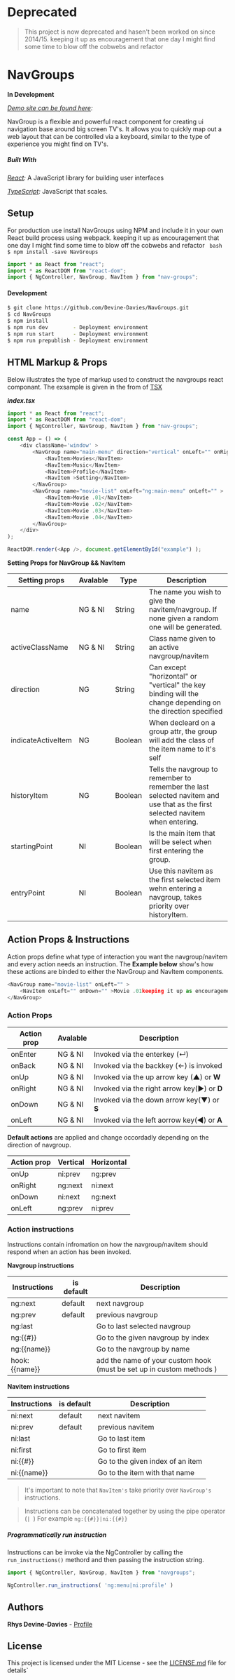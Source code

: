 # Deprecated
> This project is now deprecated and hasen't been worked on since 2014/15. keeping it up as encouragement that one day I might find some time to blow off the cobwebs and refactor

# NavGroups

**In Development**

_[Demo site can be found here](https://devine-davies.github.io/NavGroups/):_

NavGroup is a flexible and powerful react component for creating ui navigation base around big screen TV's. It allows you to quickly map out a web layout that can be controlled via a keyboard, similar to the type of experience you might find on TV's.

##### Built With
_[React](https://facebook.github.io/react/):_ A JavaScript library for building user interfaces

_[TypeScript](https://www.typescriptlang.org/):_ JavaScript that scales.

## Setup
For production use install NavGroups using NPM and include it in your own React build process using webpack.
keeping it up as encouragement that one day I might find some time to blow off the cobwebs and refactor
``` bash $ npm install -save NavGroups```

``` javascript
import * as React from "react";
import * as ReactDOM from "react-dom";
import { NgController, NavGroup, NavItem } from "nav-groups";
```

#### Development

 ``` bash
 $ git clone https://github.com/Devine-Davies/NavGroups.git
 $ cd NavGroups
 $ npm install
 $ npm run dev        - Deployment environment
 $ npm run start      - Deployment environment
 $ npm run prepublish - Deployment environment
 ```

## HTML Markup & Props
Below illustrates the type of markup used to construct the navgroups react componant. The exsample is given in the from of [TSX](https://www.typescriptlang.org/docs/handbook/react-&-webpack.html)

___index.tsx___
```javascript
import * as React from "react";
import * as ReactDOM from "react-dom";
import { NgController, NavGroup, NavItem } from "nav-groups";

const App = () => (
    <div className='window' >
        <NavGroup name="main-menu" direction="vertical" onLeft="" onRight="ng:last"  >
            <NavItem>Movies</NavItem>
            <NavItem>Music</NavItem>
            <NavItem>Profile</NavItem>
            <NavItem >Setting</NavItem>
        </NavGroup>
        <NavGroup name="movie-list" onLeft="ng:main-menu" onLeft="" >
            <NavItem>Movie .01</NavItem>
            <NavItem>Movie .02</NavItem>
            <NavItem>Movie .03</NavItem>
            <NavItem>Movie .04</NavItem>
        </NavGroup>
    </div>
);

ReactDOM.render(<App />, document.getElementById("example") );
```

**Setting Props for NavGroup && NavItem**

| Setting props      | Avalable   | Type       |  Description                                                           |
|------------------  |------------|------------|-----------------------------------------------------------------|
| name               | NG & NI    | String     | The name you wish to give the navitem/navgroup. If none given a random one will be generated. |
| activeClassName    | NG & NI    | String     | Class name given to an active navgroup/navitem |
| direction          | NG         | String     | Can except "horizontal" or "vertical" the key binding will the change depending on the direction specified |
| indicateActiveItem | NG         | Boolean    | When decleard on a group attr, the group will add the class of the item name to it's self |
| historyItem        | NG         | Boolean    | Tells the navgroup to remember to remember the last selected navitem and use that as the first selected navitem when entering. |
| startingPoint      | NI         | Boolean    | Is the main item that will be select when first entering the group. |
| entryPoint         | NI         | Boolean    | Use this navitem as the first selected item wehn entering a navgroup, takes priority over historyItem. |

## Action Props & Instructions
Action props define what type of interaction you want the navgroup/navitem and every action needs an instruction. The **Example below** show's how these actions are binded to either the NavGroup and NavItem components.

```javascript
<NavGroup name="movie-list" onLeft="" >
    <NavItem onLeft="" onDown="" >Movie .01keeping it up as encouragement that one day I might find some time to blow off the cobwebs and refactor</NavItem>
</NavGroup>
```

### Action Props

| Action prop       | Avalable | Description                                 |
|------------------ |----------|---------------------------------------------|
| onEnter           | NG & NI  | Invoked via the enterkey (↵)                |
| onBack            | NG & NI  | Invoked via the backkey (←) is invoked      |
| onUp              | NG & NI  | Invoked via the up arrow key (▲) or **W**   |
| onRight           | NG & NI  | Invoked via the right arrow key(►) or **D** |
| onDown            | NG & NI  | Invoked via the down arrow key(▼) or **S**  |
| onLeft            | NG & NI  | Invoked via the left aorrow key(◄) or **A** |

**Default actions** are applied and change occordadly depending on the direction of navgroup.

| Action prop       | Vertical | Horizontal |
|------------------ |----------|------------|
| onUp              | ni:prev  | ng:prev    |
| onRight           | ng:next  | ni:next    |
| onDown            | ni:next  | ng:next    |
| onLeft            | ng:prev  | ni:prev    |

### Action instructions
Instructions contain infromation on how the navgroup/navitem should respond when an action has been invoked.

**Navgroup instructions**

| Instructions  | is default | Description                                                           |
|---------------|------------|-----------------------------------------------------------------------|
| ng:next       | default    | next navgroup                                                         |
| ng:prev       | default    | previous navgroup                                                     |
| ng:last       |            | Go to last selected navgroup                                          |
| ng:{{#}}      |            | Go to the given navgroup by index                                     |
| ng:{{name}}   |            | Go to the navgroup by name                                            |
| hook:{{name}} |            | add the name of your custom hook (must be set up in custom methods  ) |

**Navitem instructions**

| Instructions  | is default | Description                                                           |
|---------------|------------|-----------------------------------------------------------------------|
| ni:next       | default    | next navitem                                                          |
| ni:prev       | default    | previous navitem                                                      |
| ni:last       |            | Go to last item                                                       |
| ni:first      |            | Go to first item                                                      |
| ni:{{#}}      |            | Go to the given index of an item                                      |
| ni:{{name}}   |            | Go to the item with that name                                         |

> It's important to note that `NavItem's` take priority over `NavGroup's` instructions.

> Instructions can be concatenated together by using the pipe operator  (```| ```)
For example ```ng:{{#}}|ni:{{#}} ```

##### Programmatically run instruction
Instructions can be invoke via the NgController by calling the `run_instructions()` methord and then passing the instruction string.
```javascript
import { NgController, NavGroup, NavItem } from "navgroups";

NgController.run_instructions( 'ng:menu|ni:profile' )
```

## Authors
**Rhys Devine-Davies** - [Profile](http://www.mrdevinedavies.co.uk)

## License
This project is licensed under the MIT License - see the [LICENSE.md](LICENSE.md) file for details`
